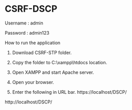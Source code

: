 # CSRF-DSCP
Username : admin

Password : admin123

How to run the application

1. Download CSRF-STP folder.

2. Copy the folder to C:\xampp\htdocs location.

3. Open XAMPP and start Apache server.

4. Open your browser.

5. Enter the following in URL bar.
https://localhost/DSCP/

http://localhost/DSCP/
